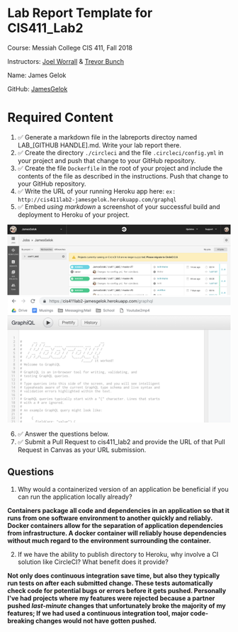 # Lab Report Template for CIS411_Lab2

Course: Messiah College CIS 411, Fall 2018

Instructors: [Joel Worrall](https://github.com/tangollama) & [Trevor Bunch](https://github.com/trevordbunch)

Name: James Gelok

GitHub: [JamesGelok](https://github.com/JamesGelok)

# Required Content

1. ✅ Generate a markdown file in the labreports directoy named LAB\_[GITHUB HANDLE].md. Write your lab report there.
2. ✅ Create the directory `./circleci` and the file `.circleci/config.yml` in your project and push that change to your GitHub repository.
3. ✅ Create the file `Dockerfile` in the root of your project and include the contents of the file as described in the instructions. Push that change to your GitHub repository.
4. ✅ Write the URL of your running Heroku app here: `ex: http://cis411lab2-jamesgelok.herokuapp.com/graphql`
5. ✅ Embed _using markdown_ a screenshot of your successful build and deployment to Heroku of your project.

![JamesGelok-srcn1](JamesGelok-srcn1.png)
![JamesGelok-srcn2](JamesGelok-srcn2.png)

6. ✅ Answer the questions below.
7. ✅ Submit a Pull Request to cis411_lab2 and provide the URL of that Pull Request in Canvas as your URL submission.

## Questions

1. Why would a containerized version of an application be beneficial if you can run the application locally already?

**Containers package all code and dependencies in an application so that it runs from one software environment to another quickly and reliably. Docker containers allow for the separation of application dependencies from infrastructure. A docker container will reliably house dependencies without much regard to the environment surrounding the container.**

2. If we have the ability to publish directory to Heroku, why involve a CI solution like CircleCI? What benefit does it provide?

**Not only does continuous integration save time, but also they typically run tests on after each submitted change. These tests automatically check code for potential bugs or errors before it gets pushed. Personally I've had projects where my features were rejected because a partner pushed _last-minute_ changes that unfortunately broke the majority of my features; If we had used a continuous integration tool, major code-breaking changes would not have gotten pushed.**
